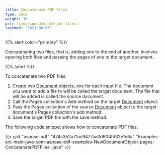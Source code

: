 ```yaml
---
title: Concatenate PDF Files
type: docs
weight: 30
url: /java/concatenate-pdf-files/
lastmod: "2021-06-05"
---
```


{{% alert color="primary" %}}

Concatenating two files, that is, adding one to the end of another, involves opening both files and passing the pages of one to the target document.

{{% /alert %}}

To concatenate two PDF files:

1. Create two [Document](https://apireference.aspose.com/java/pdf/com.aspose.pdf/Document) objects, one for each input file.
   The document you want to add a file to will be called the target document. The file that will be added is called the source document.
1. Call the Pages collection's Add method on the target [Document](https://apireference.aspose.com/java/pdf/com.aspose.pdf/Document) object.
1. Pass the Pages collection of the source [Document](https://apireference.aspose.com/java/pdf/com.aspose.pdf/Document) object to the target document's Pages collection's add method.
1. Save the target PDF file with the save method.

The following code snippet shows how to concatenate PDF files.



{{< gist "aspose-pdf" "474c352a71ac9477aa0d604fd32e1c6a" "Examples-src-main-java-com-aspose-pdf-examples-NewDocumentObject-pages-ConcatenatePDFFiles-.java" >}}



